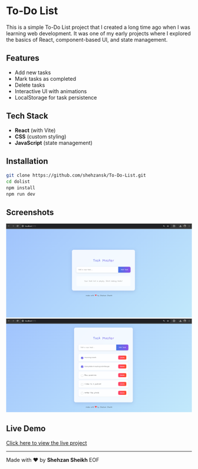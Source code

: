 # To-Do List

This is a simple To-Do List project that I created a long time ago when I was learning web development. It was one of my early projects where I explored the basics of React, component-based UI, and state management.

## Features
-  Add new tasks
-  Mark tasks as completed
-  Delete tasks
-  Interactive UI with animations
-  LocalStorage for task persistence

## Tech Stack
- **React** (with Vite)
- **CSS** (custom styling)
- **JavaScript** (state management)

## Installation
```bash
git clone https://github.com/shehzansk/To-Do-List.git
cd dolist
npm install
npm run dev
```

## Screenshots
![Screenshot 1](Screenshots/S1.png) <br>
![Screenshot 2](Screenshots/S2.png) 

## Live Demo
[Click here to view the live project](#)

---

Made with ❤️ by **Shehzan Sheikh**
EOF
